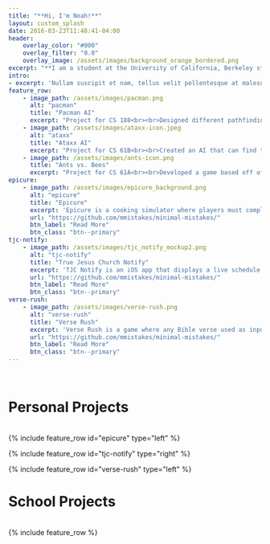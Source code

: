 ```yaml
---
title: "**Hi, I'm Noah!**"
layout: custom_splash
date: 2016-03-23T11:48:41-04:00
header:
    overlay_color: "#000"
    overlay_filter: "0.0"
    overlay_image: /assets/images/background_orange_bordered.png
excerpt: "**I am a student at the University of California, Berkeley studying computer science.<br><br> All my school and personal projects are listed below.**<br><br>"
intro:
- excerpt: 'Nullam suscipit et nam, tellus velit pellentesque at malesuada, enim eaque. Quis nulla, netus tempor in diam gravida tincidunt, *proin faucibus* voluptate felis id sollicitudin. Centered with `type="center"`'
feature_row:
    - image_path: /assets/images/pacman.png
      alt: "pacman"
      title: "Pacman AI"
      excerpt: "Project for CS 188<br><br>Designed different pathfinding algorithms to help Pacman find the closest dots on any random maze. Some implemented algorithms include Breadth-First Search, Depth-First Search, and A* Search."
    - image_path: /assets/images/ataxx-icon.jpeg
      alt: "ataxx"
      title: "Ataxx AI"
      excerpt: "Project for CS 61B<br><br>Created an AI that can find the best moves in the 1990 game Ataxx. The bot uses minimax and alpha-beta pruning algorithms to find the best possible move within a given depth."
    - image_path: /assets/images/ants-icon.png
      title: "Ants vs. Bees"
      excerpt: "Project for CS 61A<br><br>Developed a game based off of Plants vs. Zombies where a player must place ants on the board to prevent the bee invasion. This game uses Object-Oriented Programming to configure ant types and is written in Python."
epicure:
    - image_path: /assets/images/epicure_background.png
      alt: "epicure"
      title: "Epicure"
      excerpt: 'Epicure is a cooking simulator where players must complete fast-food orders within a certain time to earn more money. The game offers both a single-player and a multiplayer (2v2) mode. This project is published on Steam and was made with Unity and C#.'
      url: "https://github.com/mmistakes/minimal-mistakes/"
      btn_label: "Read More"
      btn_class: "btn--primary"
tjc-notify:
    - image_path: /assets/images/tjc_notify_mockup2.png
      alt: "tjc-notify"
      title: "True Jesus Church Notify"
      excerpt: 'TJC Notify is an iOS app that displays a live schedule and supports realtime updates. Push notifications are sent to users who are assigned specific duties. The app uses JavaScript and Firebase to run its database and authentication systems.'
      url: "https://github.com/mmistakes/minimal-mistakes/"
      btn_label: "Read More"
      btn_class: "btn--primary"
verse-rush:
    - image_path: /assets/images/verse-rush.png
      alt: "verse-rush"
      title: "Verse Rush"
      excerpt: 'Verse Rush is a game where any Bible verse used as input will have randomly generated blanks. Players must type in the correct word to keep progressing until all blanks are filled. This game was developed in C#.'
      url: "https://github.com/mmistakes/minimal-mistakes/"
      btn_label: "Read More"
      btn_class: "btn--primary"
---
```

<br>
<h1>
    Personal Projects
</h1>
<br>
{% include feature_row id="epicure" type="left" %}

{% include feature_row id="tjc-notify" type="right" %}

{% include feature_row id="verse-rush" type="left" %}
<br>
<h1>
    School Projects
</h1>
<br>
{% include feature_row %}
